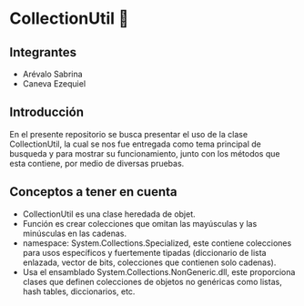 # CollectionUtil 🔗

## Integrantes
- Arévalo Sabrina
- Caneva Ezequiel

## Introducción

En el presente repositorio se busca presentar el uso de la clase CollectionUtil, la cual se nos fue entregada como tema principal de busqueda y para mostrar su funcionamiento, junto con los métodos que esta contiene, por medio de diversas pruebas.

## Conceptos a tener en cuenta 
- CollectionUtil es una clase heredada de objet. 
- Función es crear colecciones que omitan las mayúsculas y las minúsculas en las cadenas. 
- namespace: System.Collections.Specialized, este contiene colecciones para usos específicos y fuertemente tipadas (diccionario de lista enlazada, vector de bits, colecciones que contienen solo cadenas).
- Usa el ensamblado System.Collections.NonGeneric.dll, este proporciona clases que definen colecciones de objetos no genéricas como listas, hash tables, diccionarios, etc.
